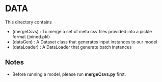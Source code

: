 # DATA

This directory contains
- (mergeCsvs) : To merge a set of meta csv files provided into a pickle format (joined.pkl) 
- (dataGen)  : A Dataset class that generates input instances to our model
- (dataLoader) : A DataLoader that generate batch instances 


## Notes
* Before running a model,  please run **mergeCsvs.py** first.